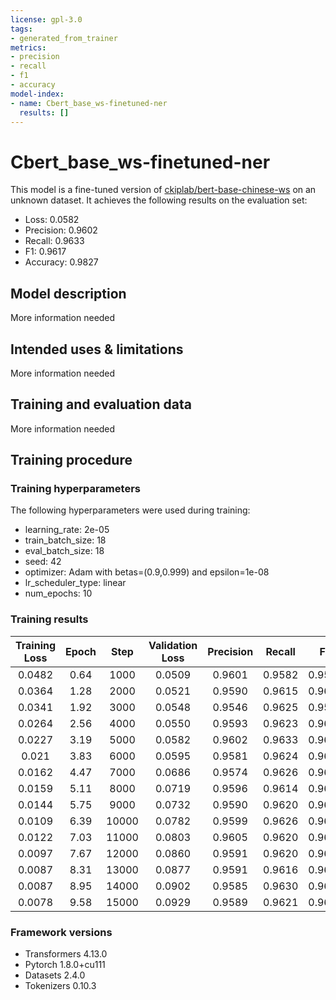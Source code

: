 ```yaml
---
license: gpl-3.0
tags:
- generated_from_trainer
metrics:
- precision
- recall
- f1
- accuracy
model-index:
- name: Cbert_base_ws-finetuned-ner
  results: []
---
```


<!-- This model card has been generated automatically according to the information the Trainer had access to. You
should probably proofread and complete it, then remove this comment. -->

# Cbert_base_ws-finetuned-ner

This model is a fine-tuned version of [ckiplab/bert-base-chinese-ws](https://huggingface.co/ckiplab/bert-base-chinese-ws) on an unknown dataset.
It achieves the following results on the evaluation set:
- Loss: 0.0582
- Precision: 0.9602
- Recall: 0.9633
- F1: 0.9617
- Accuracy: 0.9827

## Model description

More information needed

## Intended uses & limitations

More information needed

## Training and evaluation data

More information needed

## Training procedure

### Training hyperparameters

The following hyperparameters were used during training:
- learning_rate: 2e-05
- train_batch_size: 18
- eval_batch_size: 18
- seed: 42
- optimizer: Adam with betas=(0.9,0.999) and epsilon=1e-08
- lr_scheduler_type: linear
- num_epochs: 10

### Training results

| Training Loss | Epoch | Step  | Validation Loss | Precision | Recall | F1     | Accuracy |
|:-------------:|:-----:|:-----:|:---------------:|:---------:|:------:|:------:|:--------:|
| 0.0482        | 0.64  | 1000  | 0.0509          | 0.9601    | 0.9582 | 0.9592 | 0.9817   |
| 0.0364        | 1.28  | 2000  | 0.0521          | 0.9590    | 0.9615 | 0.9602 | 0.9820   |
| 0.0341        | 1.92  | 3000  | 0.0548          | 0.9546    | 0.9625 | 0.9585 | 0.9812   |
| 0.0264        | 2.56  | 4000  | 0.0550          | 0.9593    | 0.9623 | 0.9608 | 0.9822   |
| 0.0227        | 3.19  | 5000  | 0.0582          | 0.9602    | 0.9633 | 0.9617 | 0.9827   |
| 0.021         | 3.83  | 6000  | 0.0595          | 0.9581    | 0.9624 | 0.9603 | 0.9820   |
| 0.0162        | 4.47  | 7000  | 0.0686          | 0.9574    | 0.9626 | 0.9600 | 0.9819   |
| 0.0159        | 5.11  | 8000  | 0.0719          | 0.9596    | 0.9614 | 0.9605 | 0.9822   |
| 0.0144        | 5.75  | 9000  | 0.0732          | 0.9590    | 0.9620 | 0.9605 | 0.9822   |
| 0.0109        | 6.39  | 10000 | 0.0782          | 0.9599    | 0.9626 | 0.9612 | 0.9824   |
| 0.0122        | 7.03  | 11000 | 0.0803          | 0.9605    | 0.9620 | 0.9612 | 0.9825   |
| 0.0097        | 7.67  | 12000 | 0.0860          | 0.9591    | 0.9620 | 0.9605 | 0.9822   |
| 0.0087        | 8.31  | 13000 | 0.0877          | 0.9591    | 0.9616 | 0.9603 | 0.9821   |
| 0.0087        | 8.95  | 14000 | 0.0902          | 0.9585    | 0.9630 | 0.9607 | 0.9823   |
| 0.0078        | 9.58  | 15000 | 0.0929          | 0.9589    | 0.9621 | 0.9605 | 0.9821   |


### Framework versions

- Transformers 4.13.0
- Pytorch 1.8.0+cu111
- Datasets 2.4.0
- Tokenizers 0.10.3
